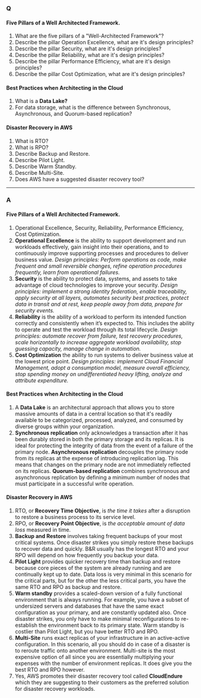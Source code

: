 ### Q

#### Five Pillars of a Well Architected Framework.

1. What are the five pillars of a "Well-Architected Framework"?
1. Describe the pillar Operation Excellence, what are it's design principles?
1. Describe the pillar Security, what are it's design principles?
1. Describe the pillar Reliability, what are it's design principles?
1. Describe the pillar Performance Efficiency, what are it's design principles?
1. Describe the pillar Cost Optimization, what are it's design principles?

#### Best Practices when Architecting in the Cloud

1. What is a **Data Lake?**
1. For data storage, what is the difference between Synchronous, Asynchronous, and Quorum-based replication?

#### Disaster Recovery in AWS

1. What is RTO?
1. What is RPO?
1. Describe Backup and Restore.
1. Describe Pilot Light.
1. Describe Warm Standby.
1. Describe Multi-Site.
1. Does AWS have a suggested disaster recovery tool?

---

### A

#### Five Pillars of a Well Architected Framework.

1. Operational Excellence, Security, Reliability, Performance Efficiency, Cost Optimization.
1. **Operational Excellence** is the ability to support development and run workloads effectively, gain insight into their operations, and to continuously improve supporting processes and procedures to deliver business value. _Design principles: Perform operations as code, make frequent and small reversible changes, refine operation procedures frequently, learn from operational failures._
1. **Security** is the ability to protect data, systems, and assets to take advantage of cloud technologies to improve your security. _Design principles: implement a strong identity federation, enable traceability, apply security at all layers, automates security best practices, protect data in transit and at rest, keep people away from data, prepare for security events._
1. **Reliability** is the ability of a workload to perform its intended function correctly and consistently when it’s expected to. This includes the ability to operate and test the workload through its total lifecycle. _Design principles: automate recover from failure, test recovery procedures, scale horizontally to increase aggregate workload availability, stop guessing capacity, manage change in automation._
1. **Cost Optimization** the ability to run systems to deliver business value at the lowest price point. _Design principles: implement Cloud Financial Management, adopt a consumption model, measure overall efficiency, stop spending money on undifferentiated heavy lifting, analyze and attribute expenditure._

#### Best Practices when Architecting in the Cloud

1. A **Data Lake** is an architectural approach that allows you to store massive amounts of data in a central location so that it's readily available to be categorized, processed, analyzed, and consumed by diverse groups within your organization.
1. **Synchronous replication** only acknowledges a transaction after it has been durably stored in both the primary storage and its replicas. It is ideal for protecting the integrity of data from the event of a failure of the primary node. **Asynchronous replication** decouples the primary node from its replicas at the expense of introducing replication lag. This means that changes on the primary node are not immediately reflected on its replicas. **Quorum-based replication** combines synchronous and asynchronous replication by defining a minimum number of nodes that must participate in a successful write operation.

#### Disaster Recovery in AWS

1. RTO, or **Recovery Time Objective**, is _the time it takes_ after a disruption to restore a business process to its service level.
1. RPO, or **Recovery Point Objective**, is _the acceptable amount of data loss_ measured in time.
1. **Backup and Restore** involves taking frequent backups of your most critical systems. Once disaster strikes you simply restore these backups to recover data and quickly. B&R usually has the longest RTO and your RPO will depend on how frequently you backup your data.
1. **Pilot Light** provides quicker recovery time than backup and restore because core pieces of the system are already running and are continually kept up to date. Data loss is very minimal in this scenario for the critical parts, but for the other the less critical parts, you have the same RTO and RPO as backup and restore.
1. **Warm standby** provides a scaled-down version of a fully functional environment that is always running. For example, you have a subset of undersized servers and databases that have the same exact configuration as your primary, and are constantly updated also. Once disaster strikes, you only have to make minimal reconfigurations to re-establish the environment back to its primary state. Warm standby is costlier than Pilot Light, but you have better RTO and RPO.
1. **Multi-Site** runs exact replicas of your infrastructure in an active-active configuration. In this scenario, all you should do in case of a disaster is to reroute traffic onto another environment. Multi-site is the most expensive option of all since you are essentially multiplying your expenses with the number of environment replicas. It does give you the best RTO and RPO however.
1. Yes, AWS promotes their disaster recovery tool called **CloudEndure** which they are suggesting to their customers as the preferred solution for disaster recovery workloads.
